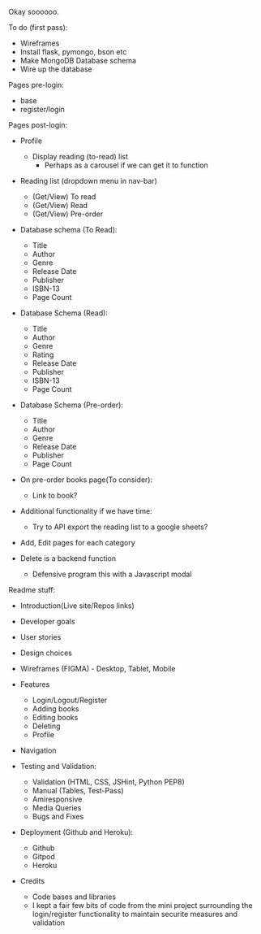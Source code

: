 Okay soooooo.

To do (first pass):
- Wireframes
- Install flask, pymongo, bson etc
- Make MongoDB Database schema
- Wire up the database 

Pages pre-login:
- base
- register/login

Pages post-login:
- Profile
    - Display reading (to-read) list
        - Perhaps as a carousel if we can get it to function

- Reading list (dropdown menu in nav-bar)
    - (Get/View) To read
    - (Get/View) Read
    - (Get/View) Pre-order

- Database schema (To Read):
    - Title
    - Author
    - Genre
    - Release Date
    - Publisher
    - ISBN-13
    - Page Count

- Database Schema (Read):
    - Title
    - Author
    - Genre
    - Rating 
    - Release Date
    - Publisher
    - ISBN-13
    - Page Count

- Database Schema (Pre-order):
    - Title
    - Author
    - Genre
    - Release Date
    - Publisher
    - Page Count

- On pre-order books page(To consider):
    - Link to book?

- Additional functionality if we have time:
    - Try to API export the reading list to a google sheets?


- Add, Edit pages for each category
- Delete is a backend function
    - Defensive program this with a Javascript modal


Readme stuff:
- Introduction(Live site/Repos links)
- Developer goals
- User stories
- Design choices
- Wireframes (FIGMA) - Desktop, Tablet, Mobile

- Features
    - Login/Logout/Register
    - Adding books
    - Editing books
    - Deleting
    - Profile

- Navigation

- Testing and Validation:
    - Validation (HTML, CSS, JSHint, Python PEP8)
    - Manual (Tables, Test-Pass)
    - Amiresponsive
    - Media Queries
    - Bugs and Fixes

- Deployment (Github and Heroku):
    - Github
    - Gitpod
    - Heroku

- Credits
    - Code bases and libraries
    - I kept a fair few bits of code from the mini project surrounding the login/register functionality to maintain securite measures and validation
